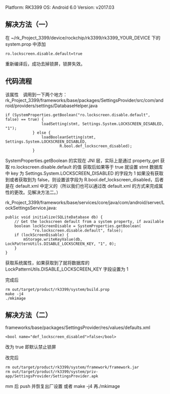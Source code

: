 Platform: RK3399 
OS: Android 6.0 
Version: v2017.03

## 解决方法（一）
在 ~/rk_Project_3399/device/rockchip/rk3399/rk3399_YOUR_DEVICE
下的　system.prop 中添加　
```
ro.lockscreen.disable.default=true
```
重新编译后，成功去掉锁屏，锁屏失效。

## 代码流程
该属性　调用到一下两个地方：
rk_Project_3399/frameworks/base/packages/SettingsProvider/src/com/android/providers/settings/DatabaseHelper.java
```
if (SystemProperties.getBoolean("ro.lockscreen.disable.default", false) == true) {
                loadSetting(stmt, Settings.System.LOCKSCREEN_DISABLED, "1");
            } else {
                loadBooleanSetting(stmt, Settings.System.LOCKSCREEN_DISABLED,
                        R.bool.def_lockscreen_disabled);
            }
```
SystemProperties.getBoolean 的实现在 JNI 层，实际上是通过 property_get 获取 ro.lockscreen.disable.default 的值
获取后如果等于 true 就设置 stmt 数据库中 key 为 Settings.System.LOCKSCREEN_DISABLED 的字段为 1
如果没有获取到或者获取到为 false，则设置该字段为 R.bool.def_lockscreen_disabled，后者是在 default.xml 中定义的（所以我们也可以通过改 default.xml 的方式来完成属性的更改。见解决方法二。）

rk_Project_3399/frameworks/base/services/core/java/com/android/server/LockSettingsService.java:
```
public void initialize(SQLiteDatabase db) {
    // Get the lockscreen default from a system property, if available
    boolean lockScreenDisable = SystemProperties.getBoolean(
            "ro.lockscreen.disable.default", false);
    if (lockScreenDisable) {
        mStorage.writeKeyValue(db, LockPatternUtils.DISABLE_LOCKSCREEN_KEY, "1", 0);
    }
}
```
获取系统属性，如果获取到了就将数据库的 LockPatternUtils.DISABLE_LOCKSCREEN_KEY 字段设置为 1

完成后 
```
rm out/target/product/rk3399/system/build.prop
make -j4
./mkimage
```

## 解决方法（二）

frameworks/base/packages/SettingsProvider/res/values/defaults.xml
```
<bool name="def_lockscreen_disabled">false</bool> 
```
改为 true  即默认禁止锁屏

改完后
```
rm out/target/product/rk3399/system/framework/framework.jar
rm out/target/product/rk3399/system/priv-app/SettingsProvider/SettingsProvider.apk
```
mm 后 push 并恢复出厂设置
或者 make -j4 再./mkimage
